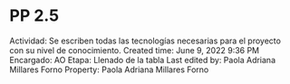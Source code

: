 # PP 2.5

Actividad: Se escriben todas las tecnologías necesarias para el proyecto con su nivel de conocimiento.
Created time: June 9, 2022 9:36 PM
Encargado: AO
Etapa: Llenado de la tabla
Last edited by: Paola Adriana Millares Forno
Property: Paola Adriana Millares Forno